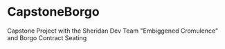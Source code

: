 # CapstoneBorgo
Capstone Project with the Sheridan Dev Team "Embiggened Cromulence" and Borgo Contract Seating
